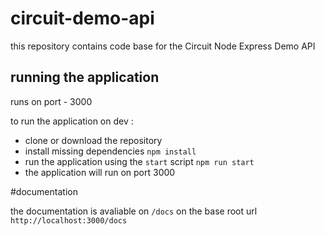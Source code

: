 # circuit-demo-api
this repository contains code base for the Circuit Node Express Demo API

## running the application

runs on port - 3000

to run the application on dev :
  - clone or download the repository
  - install missing dependencies `npm install`
  - run the application using the `start` script  `npm run start`
  - the application will run on port 3000
  

#documentation 

the documentation is avaliable on `/docs` on the base root url `http://localhost:3000/docs`


